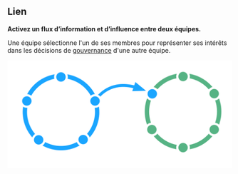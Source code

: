 ## Lien

**Activez un flux d’information et d’influence entre deux équipes.**

Une équipe sélectionne l'un de ses membres pour représenter ses intérêts dans les décisions de [gouvernance](glossary:governance) d'une autre équipe.

![Un cercle lié à un autre cercle](img/structural-patterns/link.png)